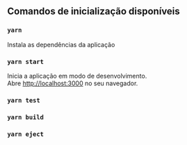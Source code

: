 ## Comandos de inicialização disponíveis
### `yarn`
Instala as dependências da aplicação
### `yarn start`
Inicia a aplicação em modo de desenvolvimento.<br />
Abre [http://localhost:3000](http://localhost:3000) no seu navegador.
### `yarn test`
### `yarn build`
### `yarn eject`
